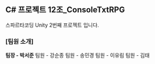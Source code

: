## C# 프로젝트 12조_ConsoleTxtRPG

스파르타코딩 Unity 2번째 프로젝트 입니다.

### [팀원 소개]
**팀장 - 박서준**
팀원 - 강순종
팀원 - 송민경
팀원 - 이유림
팀원 - 김태
